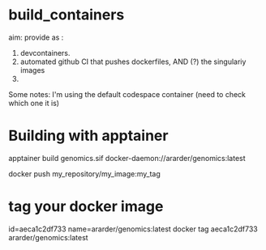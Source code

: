 # build_containers


aim:
provide as :
1. devcontainers.
2. automated github CI that pushes dockerfiles, AND (?) the singulariy images
3.  




Some notes:
I'm using the default codespace container (need to check which one it is)







# Building with apptainer

apptainer build genomics.sif docker-daemon://ararder/genomics:latest

docker push my_repository/my_image:my_tag


# tag your docker image
id=aeca1c2df733
name=ararder/genomics:latest
docker tag aeca1c2df733 ararder/genomics:latest